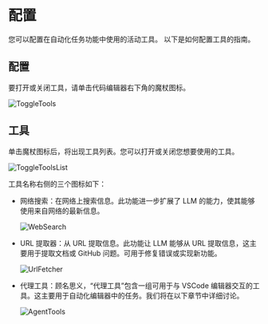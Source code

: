 # 配置

您可以配置在自动化任务功能中使用的活动工具。
以下是如何配置工具的指南。

## 配置

要打开或关闭工具，请单击代码编辑器右下角的魔杖图标。

![ToggleTools](/img/automatedTasks/ToggleTools.png)

## 工具

单击魔杖图标后，将出现工具列表。您可以打开或关闭您想要使用的工具。

![ToggleToolsList](/img/automatedTasks/ToggleToolsList.png)

工具名称右侧的三个图标如下：

- 网络搜索：在网络上搜索信息。此功能进一步扩展了 LLM 的能力，使其能够使用来自网络的最新信息。

  ![WebSearch](/img/automatedTasks/WebSearch.png)

- URL 提取器：从 URL 提取信息。此功能让 LLM 能够从 URL 提取信息，这主要用于提取文档或 GitHub 问题。可用于修复错误或实现新功能。

  ![UrlFetcher](/img/automatedTasks/UrlFetcher.png)

- 代理工具：顾名思义，“代理工具”包含一组可用于与 VSCode 编辑器交互的工具。这主要用于自动化编辑器中的任务。我们将在以下章节中详细讨论。

  ![AgentTools](/img/automatedTasks/AgentTools.png)
